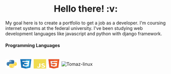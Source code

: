 <h1 align="center"> 
      Hello there!  :v:
</h1>


My goal here is to create a portfolio to get a job as a developer. I'm coursing internet systems at the federal university. I've been studying web development languages like javascript and python with django framework.

<h4> Programming Languages</h4>
<div style="display: inline_block"><br>
  <img align="center" alt="Tomaz-Python" height="30" width="40" src="https://raw.githubusercontent.com/devicons/devicon/master/icons/python/python-original.svg">
  <img align="center" alt="Tomaz-CSS" height="30" width="40" src="https://raw.githubusercontent.com/devicons/devicon/master/icons/css3/css3-original.svg">
  <img align="center" alt="Tomaz-Js" height="30" width="40" src="https://raw.githubusercontent.com/devicons/devicon/master/icons/javascript/javascript-plain.svg">
  <img align="center" alt="Tomaz-HTML" height="30" width="40" src="https://raw.githubusercontent.com/devicons/devicon/master/icons/html5/html5-original.svg">
  <img align="center" alt="Tomaz-linux" height="30" width="40" src="https://cdn.jsdelivr.net/gh/devicons/devicon/icons/linux/linux-plain.svg">
</div>
